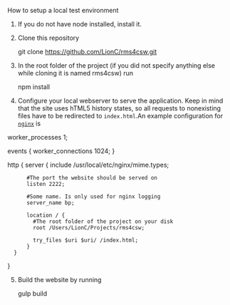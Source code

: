 How to setup a local test environment

1. If you do not have node installed, install it.
2. Clone this repository

    git clone https://github.com/LionC/rms4csw.git

3. In the root folder of the project (if you did not specify anything else while cloning it is named rms4csw) run

    npm install

4. Configure your local webserver to serve the application. Keep in mind that the site uses hTML5 history states, so all requests to nonexisting files have to be redirected to `index.html`.An example configuration for [`nginx`]() is

  worker_processes  1;

  events {
      worker_connections  1024;
  }


  http {
      server {
          include /usr/local/etc/nginx/mime.types;

          #The port the website should be served on
          listen 2222;

          #Some name. Is only used for nginx logging
          server_name bp;

          location / {
            #The root folder of the project on your disk
            root /Users/LionC/Projects/rms4csw;

            try_files $uri $uri/ /index.html;
          }
      }
  }


5. Build the website by running

    gulp build
